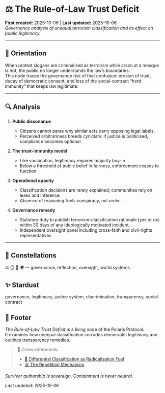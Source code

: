 # ⚖️ The Rule-of-Law Trust Deficit
**First created:** 2025-10-06 | **Last updated:** 2025-10-06  
*Governance analysis of unequal terrorism classification and its effect on public legitimacy.*

---

## 🧭 Orientation  
When protest slogans are criminalised as terrorism while arson at a mosque is not, the public no longer understands the law’s boundaries.  
This node traces the governance risk of that confusion: erosion of trust, decay of democratic consent, and loss of the social-contract “herd immunity” that keeps law legitimate.

---

## 🔍 Analysis  

1. **Public dissonance**  
   - Citizens cannot parse why similar acts carry opposing legal labels.  
   - Perceived arbitrariness breeds cynicism: if justice is politicised, compliance becomes optional.  

2. **The trust-immunity model**  
   - Like vaccination, legitimacy requires majority buy-in.  
   - Below a threshold of public belief in fairness, enforcement ceases to function.  

3. **Operational opacity**  
   - Classification decisions are rarely explained; communities rely on leaks and inference.  
   - Absence of reasoning fuels conspiracy, not order.  

4. **Governance remedy**  
   - Statutory duty to publish terrorism-classification rationale (yes or no) within 30 days of any ideologically motivated incident.  
   - Independent oversight panel including cross-faith and civil-rights representatives.  

---

## 🌌 Constellations  
⚖️ 🪞 🧿 🌍 — governance, reflection, oversight, world systems  

## ✨ Stardust  
governance, legitimacy, justice system, discrimination, transparency, social contract  

## 🏮 Footer  
*The Rule-of-Law Trust Deficit* is a living node of the Polaris Protocol.  
It examines how unequal classification corrodes democratic legitimacy and outlines transparency remedies.  

> 📡 Cross-references:  
> - [🧨 Differential Classification as Radicalisation Fuel](../🪬_Radicalisation_Extremism/🧨_differential_classification_as_radicalisation_fuel.md)  
> - [🩸 The Repetition Mechanism](../🗝️_Politics_Memory_Work/🩸_the_repetition_mechanism.md)  

*Survivor authorship is sovereign. Containment is never neutral.*  

_Last updated: 2025-10-06_

